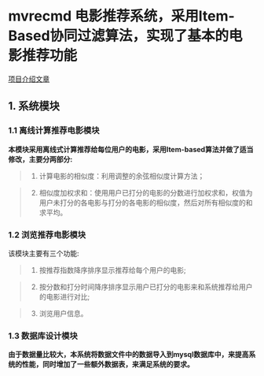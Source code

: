 # mvrecmd 电影推荐系统，采用Item-Based协同过滤算法，实现了基本的电影推荐功能
[项目介绍文章](http://blog.taohuawu.club/article/item-based-movie-recommendation)
## 1. 系统模块
### 1.1 离线计算推荐电影模块
**本模块采用离线式计算推荐给每位用户的电影，采用Item-based算法并做了适当修改，主要分两部分:**

>1. 计算电影的相似度：利用调整的余弦相似度计算方法； 

>2. 相似度加权求和：使用用户已打分的电影的分数进行加权求和，权值为用户未打分的各电影与打分的各电影的相似度，然后对所有相似度的和求平均。

### 1.2 浏览推荐电影模块
该模块主要有三个功能:

>1. 按推荐指数降序排序显示推荐给每个用户的电影;

>2. 按分数和打分时间降序排序显示用户已打分的电影来和系统推荐给用户的电影进行对比;

>3. 浏览用户信息。
  
### 1.3 数据库设计模块  
  **由于数据量比较大，本系统将数据文件中的数据导入到mysql数据库中，来提高系统的性能，同时增加了一些额外数据表，来满足系统的要求。**
